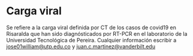 # Carga viral
Se refiere a la carga viral definida por CT de los casos de covid19 en Risaralda que han sido diagnósticados por RT-PCR en el laboratorio de la Universidad Tecnológica de Pereira.
Cualquier información escribir a jose01william@utp.edu.co y juan.c.martinez@vanderbilt.edu 
